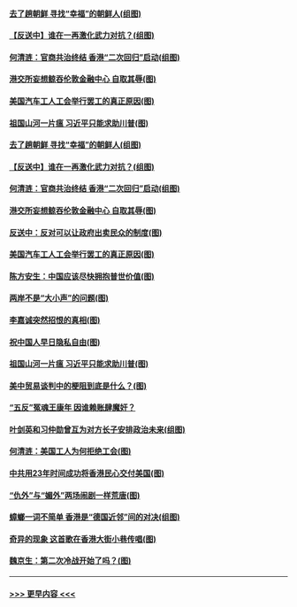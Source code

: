 #### [去了趟朝鲜 寻找“幸福”的朝鲜人(组图)](../pages/p4/907939.md?t=09200433) 
#### [【反送中】谁在一再激化武力对抗？(组图)](../pages/p4/907935.md?t=09200433) 
#### [何清涟：官商共治终结 香港“二次回归”启动(组图)](../pages/p4/907931.md?t=09200433) 
#### [港交所妄想鲸吞伦敦金融中心 自取其辱(图)](../pages/p4/907926.md?t=09200433) 
#### [美国汽车工人工会举行罢工的真正原因(图)](../pages/p4/907906.md?t=09200433) 
#### [祖国山河一片瘟 习近平只能求助川普(图)](../pages/p4/907796.md?t=09200433) 
#### [去了趟朝鲜 寻找“幸福”的朝鲜人(组图)](../pages/p4/907939.md?t=09200433) 
#### [【反送中】谁在一再激化武力对抗？(组图)](../pages/p4/907935.md?t=09200433) 
#### [何清涟：官商共治终结 香港“二次回归”启动(组图)](../pages/p4/907931.md?t=09200433) 
#### [港交所妄想鲸吞伦敦金融中心 自取其辱(图)](../pages/p4/907926.md?t=09200433) 
#### [反送中：反对可以让政府出卖民众的制度(图)](../pages/p4/907923.md?t=09200433) 
#### [美国汽车工人工会举行罢工的真正原因(图)](../pages/p4/907906.md?t=09200433) 
#### [陈方安生：中国应该尽快拥抱普世价值(图)](../pages/p4/907826.md?t=09200433) 
#### [两岸不是“大小声”的问题(图)](../pages/p4/907825.md?t=09200433) 
#### [李嘉诚突然招恨的真相(图)](../pages/p4/907799.md?t=09200433) 
#### [祝中国人早日隐私自由(图)](../pages/p4/907797.md?t=09200433) 
#### [祖国山河一片瘟 习近平只能求助川普(图)](../pages/p4/907796.md?t=09200433) 
#### [美中贸易谈判中的梗阻到底是什么？(图)](../pages/p4/907791.md?t=09200433) 
#### [“五反”冤魂王康年 因谁赖账肆魔奸？](../pages/p4/907787.md?t=09200433) 
#### [叶剑英和习仲勋曾互为对方长子安排政治未来(组图)](../pages/p4/907786.md?t=09200433) 
#### [何清涟：美国工人为何拒绝工会(图)](../pages/p4/907701.md?t=09200433) 
#### [中共用23年时间成功将香港民心交付美国(图)](../pages/p4/907698.md?t=09200433) 
#### [“仇外”与“媚外”两场闹剧一样荒唐(图)](../pages/p4/907689.md?t=09200433) 
#### [蟑螂一词不简单 香港是“德国近邻”间的对决(组图)](../pages/p4/907618.md?t=09200433) 
#### [奇异的现象 这首歌在香港大街小巷传唱(图)](../pages/p4/907583.md?t=09200433) 
#### [魏京生：第二次冷战开始了吗？(图)](../pages/p4/907581.md?t=09200433) 

----
#### [ >>> 更早内容 <<< ](../indexes/p4-earlier.md)
